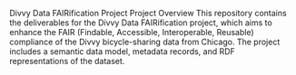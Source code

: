 Divvy Data FAIRification Project
Project Overview
This repository contains the deliverables for the Divvy Data FAIRification project, which aims to enhance the FAIR (Findable, Accessible, Interoperable, Reusable) compliance of the Divvy bicycle-sharing data from Chicago. The project includes a semantic data model, metadata records, and RDF representations of the dataset.
